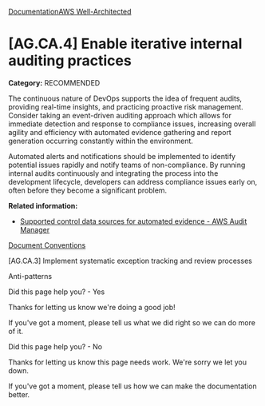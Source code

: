 [Documentation](/index.html)[AWS Well-Architected](devops-guidance.html)

# [AG.CA.4] Enable iterative internal auditing practices

**Category:** RECOMMENDED

The continuous nature of DevOps supports the idea of frequent audits, providing real-time insights, and practicing proactive risk management. Consider taking an event-driven auditing approach which allows for immediate detection and response to compliance issues, increasing overall agility and efficiency with automated evidence gathering and report generation occurring constantly within the environment.

Automated alerts and notifications should be implemented to identify potential issues rapidly and notify teams of non-compliance. By running internal audits continuously and integrating the process into the development lifecycle, developers can address compliance issues early on, often before they become a significant problem.

**Related information:**

* [Supported control data sources for automated evidence - AWS Audit Manager](https://docs.aws.amazon.com/audit-manager/latest/userguide/control-data-sources.html)


[Document Conventions](/general/latest/gr/docconventions.html)

\[AG.CA.3] Implement systematic exception tracking and review processes

Anti-patterns

Did this page help you? - Yes

Thanks for letting us know we're doing a good job!

If you've got a moment, please tell us what we did right so we can do more of it.

Did this page help you? - No

Thanks for letting us know this page needs work. We're sorry we let you down.

If you've got a moment, please tell us how we can make the documentation better.</awsdocs-view></awsui-app-layout>